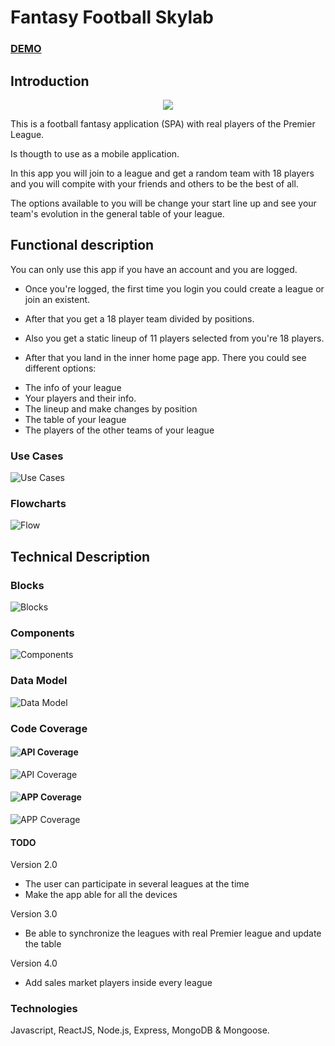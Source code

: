 # Fantasy Football Skylab

### [DEMO](http://footcamp-fantasy.surge.sh/#/)

## Introduction

<p align="center">
 <img src="footcamp-doc/images/fellaini.jpeg"/>
</p>

This is a football fantasy application (SPA) with real players of the Premier League.

Is thougth to use as a mobile application.

In this app you will join to a league and get a random team with 18 players and you will compite with your friends and others to be the best of all. 

The options available to you will be change your start line up and see your team's evolution in the general table of your league.

## Functional description

You can only use this app if you have an account and you are logged. 

* Once you're logged, the first time you login you could create a league or join an existent.

* After that you get a 18 player team divided by positions. 

* Also you get a static lineup of 11 players selected from you're 18 players.

* After that you land in the inner home page app. There you could see different options: 

- The info of your league
- Your players and their info. 
- The lineup and make changes by position
- The table of your league 
- The players of the other teams of your league


### Use Cases
![Use Cases](footcamp-doc/images/use-cases.png)

### Flowcharts

![Flow](footcamp-doc/images/flow.png)

## Technical Description

### Blocks
![Blocks](footcamp-doc/images/blocks.png)

### Components
![Components](footcamp-doc/images/components.png)


### Data Model
![Data Model](footcamp-doc/images/data-model.png)

### Code Coverage

#### ![API Coverage](https://img.shields.io/badge/API_Coverage-98%25-green.svg)
![API Coverage](footcamp-doc/images/test-coverage-footcamp-api.png)

#### ![APP Coverage](https://img.shields.io/badge/APP_Coverage-87%25-green.svg)
![APP Coverage](footcamp-doc/images/test-coverage-footcamp-app.png)


#### TODO

Version 2.0

* The user can participate in several leagues at the time
* Make the app able for all the devices

Version 3.0

* Be able to synchronize the leagues with real Premier league and update the table

Version 4.0
* Add sales market players inside every league


### Technologies
Javascript, ReactJS, Node.js, Express, MongoDB & Mongoose.
